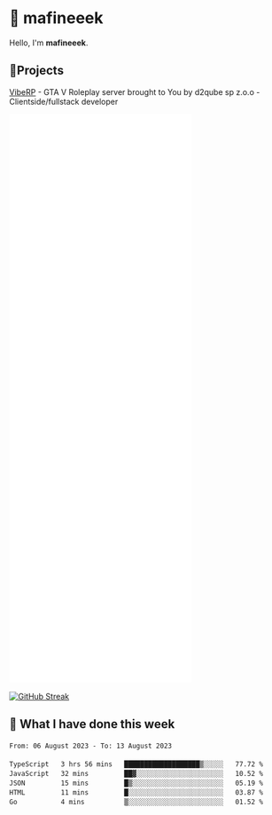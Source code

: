 # 👋 mafineeek
Hello, I'm **mafineeek**.

## 📝Projects

[VibeRP](https://v-rp.pl) - GTA V Roleplay server brought to You by d2qube sp z.o.o - Clientside/fullstack developer


![](./github-metrics.svg)

[![GitHub Streak](https://streak-stats.demolab.com/?user=mafineeek)](https://git.io/streak-stats)

## 📰 What I have done this week
<!--START_SECTION:waka-->

```txt
From: 06 August 2023 - To: 13 August 2023

TypeScript   3 hrs 56 mins   ███████████████████▒░░░░░   77.72 %
JavaScript   32 mins         ██▓░░░░░░░░░░░░░░░░░░░░░░   10.52 %
JSON         15 mins         █▒░░░░░░░░░░░░░░░░░░░░░░░   05.19 %
HTML         11 mins         █░░░░░░░░░░░░░░░░░░░░░░░░   03.87 %
Go           4 mins          ▒░░░░░░░░░░░░░░░░░░░░░░░░   01.52 %
```

<!--END_SECTION:waka-->
